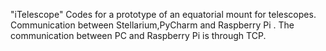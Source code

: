 "iTelescope" 
Codes for a prototype of an equatorial mount for telescopes. Communication between Stellarium,PyCharm and Raspberry Pi .
The communication between PC and  Raspberry Pi is through TCP.
